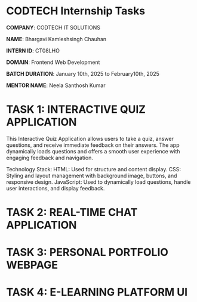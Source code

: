 # CODTECH Internship Tasks 
**COMPANY**: CODTECH IT SOLUTIONS

**NAME**: Bhargavi Kamleshsingh Chauhan

**INTERN ID**: CT08LHO

**DOMAIN**: Frontend Web Development

**BATCH DURATION**: January 10th, 2025 to February10th, 2025

**MENTOR NAME**: Neela Santhosh Kumar

# TASK 1: INTERACTIVE QUIZ APPLICATION
This Interactive Quiz Application allows users to take a quiz, answer questions, and receive immediate feedback on their answers. The app dynamically loads questions and offers a smooth user experience with engaging feedback and navigation.

Technology Stack:
HTML: Used for structure and content display.
CSS: Styling and layout management with background image, buttons, and responsive design.
JavaScript: Used to dynamically load questions, handle user interactions, and display feedback.

# TASK 2: REAL-TIME CHAT APPLICATION

# TASK 3: PERSONAL PORTFOLIO WEBPAGE

# TASK 4: E-LEARNING PLATFORM UI
